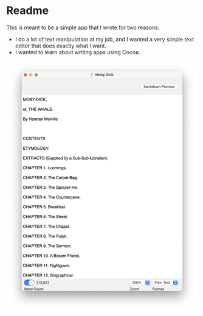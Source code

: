 #  Readme

This is meant to be a simple app that I wrote for two reasons:

- I do a lot of text manipulation at my job, and I wanted a very simple text editor that does exactly what I want.
- I wanted to learn about writing apps using Cocoa.

![Jot Screenshot](https://github.com/brianjgoodwin/Jot/blob/main/Jot%20Screenshot.png)

